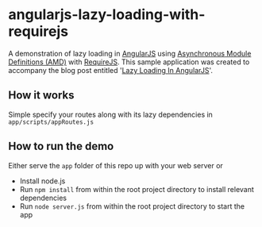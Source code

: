 angularjs-lazy-loading-with-requirejs
=====================================
A demonstration of lazy loading in [AngularJS](http://angularjs.org/) using [Asynchronous Module Definitions (AMD)](http://wiki.commonjs.org/wiki/Modules/AsynchronousDefinition) with [RequireJS](http://requirejs.org/).
This sample application was created to accompany the blog post entitled '[Lazy Loading In AngularJS](http://ify.io/entry/172/lazy-loading-in-angularjs/)'.

## How it works
Simple specify your routes along with its lazy dependencies in `app/scripts/appRoutes.js` 

## How to run the demo

Either serve the `app` folder of this repo up with your web server or

* Install node.js
* Run `npm install` from within the root project directory to install relevant dependencies
* Run `node server.js` from within the root project directory to start the app
